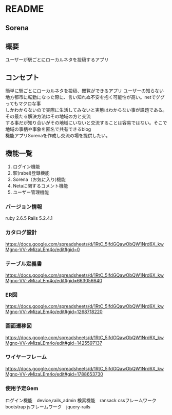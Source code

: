# README

## Sorena

## 概要
ユーザーが駅ごとにローカルネタを投稿するアプリ

## コンセプト
簡単に駅ごとにローカルネタを投稿、閲覧ができるアプリ
ユーザーの知らない地方都市に転勤になった際に、言い知れぬ不安を抱く可能性が高い。netでググってもマクロな事						
しかわからないので実際に生活してみないと実態はわからない事が課題である。その最たる解決方法はその地域の方と交流						
する事だが知り合いがその地域にいないと交流することは容易ではない。そこで地域の事柄や事象を匿名で共有できるblog						
機能アプリSorenaを作成し交流の場を提供したい。										



## 機能一覧

1. ログイン機能
2. 駅(rabel)登録機能
3. Sorena（お気に入り)機能
4. Netaに関するコメント機能
5. ユーザー管理機能

### バージョン情報
ruby 2.6.5
Rails 5.2.4.1
### カタログ設計
https://docs.google.com/spreadsheets/d/1RtC_5ifdGQawObQW1Nrd6X_kwMgno-VV-vMizaLEm4o/edit#gid=0
### テーブル定義書
https://docs.google.com/spreadsheets/d/1RtC_5ifdGQawObQW1Nrd6X_kwMgno-VV-vMizaLEm4o/edit#gid=663056640
### ER図
https://docs.google.com/spreadsheets/d/1RtC_5ifdGQawObQW1Nrd6X_kwMgno-VV-vMizaLEm4o/edit#gid=1268718220
### 画面遷移図
https://docs.google.com/spreadsheets/d/1RtC_5ifdGQawObQW1Nrd6X_kwMgno-VV-vMizaLEm4o/edit#gid=1425597137
### ワイヤーフレーム
https://docs.google.com/spreadsheets/d/1RtC_5ifdGQawObQW1Nrd6X_kwMgno-VV-vMizaLEm4o/edit#gid=1788653730
### 使用予定Gem
ログイン機能　device,rails_admin
検索機能　ransack
cssフレームワーク　bootstrap
jsフレームワーク　jquery-rails
